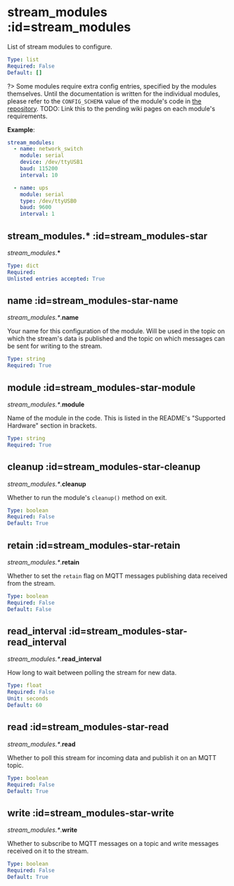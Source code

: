 
  

  

  

  

  

  

  

  

  

  

  

  

  

  

  

  

  

  

  

  

  

  

  

  

  

  

  

  

  

  

  

  

  

  

  

  

  

  

  
# stream_modules :id=stream_modules


List of stream modules to configure.

```yaml
Type: list
Required: False
Default: []
```

?> Some modules require extra config entries, specified by the modules themselves.
Until the documentation is written for the individual modules, please refer to the
`CONFIG_SCHEMA` value of the module's code in
[the repository](https://github.com/flyte/pi-mqtt-gpio/tree/feature/asyncio/mqtt_io/modules).
TODO: Link this to the pending wiki pages on each module's requirements.

**Example**:

```yaml
stream_modules:
  - name: network_switch
    module: serial
    device: /dev/ttyUSB1
    baud: 115200
    interval: 10

  - name: ups
    module: serial
    type: /dev/ttyUSB0
    baud: 9600
    interval: 1

```



  

  
## stream_modules.* :id=stream_modules-star
*stream_modules*.**&ast;**



```yaml
Type: dict
Required: 
Unlisted entries accepted: True
```



  

  
## name :id=stream_modules-star-name
*stream_modules.&ast;*.**name**

Your name for this configuration of the module. Will be used in the topic on
which the stream's data is published and the topic on which messages can be
sent for writing to the stream.


```yaml
Type: string
Required: True
```



  

  
## module :id=stream_modules-star-module
*stream_modules.&ast;*.**module**

Name of the module in the code. This is listed in the README's
"Supported Hardware" section in brackets.


```yaml
Type: string
Required: True
```



  

  
## cleanup :id=stream_modules-star-cleanup
*stream_modules.&ast;*.**cleanup**

Whether to run the module's `cleanup()` method on exit.

```yaml
Type: boolean
Required: False
Default: True
```



  

  
## retain :id=stream_modules-star-retain
*stream_modules.&ast;*.**retain**

Whether to set the `retain` flag on MQTT messages publishing data received
from the stream.


```yaml
Type: boolean
Required: False
Default: False
```



  

  
## read_interval :id=stream_modules-star-read_interval
*stream_modules.&ast;*.**read_interval**

How long to wait between polling the stream for new data.

```yaml
Type: float
Required: False
Unit: seconds
Default: 60
```



  

  
## read :id=stream_modules-star-read
*stream_modules.&ast;*.**read**

Whether to poll this stream for incoming data and publish it on an MQTT topic.


```yaml
Type: boolean
Required: False
Default: True
```



  

  
## write :id=stream_modules-star-write
*stream_modules.&ast;*.**write**

Whether to subscribe to MQTT messages on a topic and write messages received on it to the stream.

```yaml
Type: boolean
Required: False
Default: True
```



  

  

  

  

  

  

  

  

  

  

  

  

  

  

  

  

  

  

  

  

  

  

  

  

  

  

  

  

  

  

  

  

  

  

  

  

  

  

  

  

  

  

  

  

  

  

